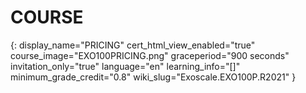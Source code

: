 # COURSE
{:
    display_name="PRICING"
    cert_html_view_enabled="true"
    course_image="EXO100PRICING.png"
    graceperiod="900 seconds"
    invitation_only="true"
    language="en"
    learning_info="[]"
    minimum_grade_credit="0.8"
    wiki_slug="Exoscale.EXO100P.R2021"
}
